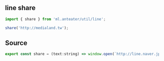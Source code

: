## line share
```js
import { share } from 'ml.anteater/util/line';

share('http://medialand.tw');
```

## Source
```js
export const share = (text:string) => window.open(`http://line.naver.jp/R/msg/text/?${encodeURIComponent(text)}`);
```